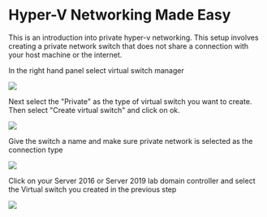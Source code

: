 # Hyper-V Networking Made Easy
This is an introduction into private hyper-v networking. This setup involves creating a private network switch that does not share a connection with your host machine or the internet. 

In the right hand panel select virtual switch manager 

![](https://github.com/rootsecdev/Microsoft-Blue-Forest/blob/master/Screenshots/HVNetEasy1.PNG)

Next select the "Private" as the type of virtual switch you want to create. Then select "Create virtual switch" and click on ok.

![](https://github.com/rootsecdev/Microsoft-Blue-Forest/blob/master/Screenshots/HVNetEasy2.PNG)

Give the switch a name and make sure private network is selected as the connection type

![](https://github.com/rootsecdev/Microsoft-Blue-Forest/blob/master/Screenshots/HVNetEasy3.PNG)

Click on your Server 2016 or Server 2019 lab domain controller and select the Virtual switch you created in the previous step

![](https://github.com/rootsecdev/Microsoft-Blue-Forest/blob/master/Screenshots/HVNetEasy4.PNG)
